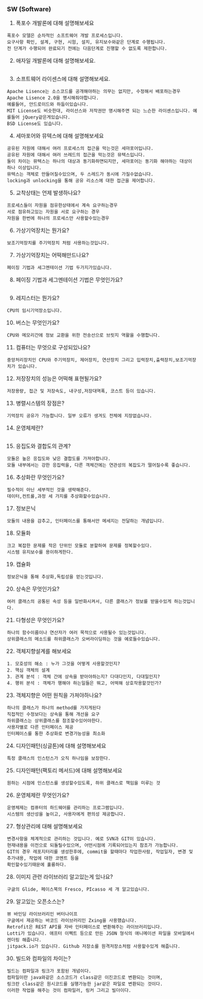 ### SW (Software)
1. 폭포수 개발론에 대해 설명해보세요  
```
폭포수 모델은 순차적인 소프트웨어 개발 프로세스입니다.
요구사항 확인, 설계, 구현, 시험, 설치, 유지보수와같은 단계로 수행됩니다.
전 단계가 수행되어 완료되기 전에는 다음단계로 진행할 수 없도록 제한합니다.
```

2. 애자일 개발론에 대해 설명해보세요.  
```
```
3. 소프트웨어 라이센스에 대해 설명해보세요.  
```
Apache Lisence는 소스코드를 공개해야하는 의무는 없지만, 수정해서 배포하는경우 Apache Lisence 2.0을 명시해줘야합니다.
예를들어, 안드로이드와 하둡이있습니다.
MIT License도 비슷한대, 라이선스와 저작권만 명시해주면 되는 느슨한 라이센스입니다. 예를들어 jQuery같은게있습니다.
BSD License도 있습니다.
```

4. 세마포어와 뮤텍스에 대해 설명해보세요
```
공유된 자원에 대해서 여러 프로세스의 접근을 막는것은 세마포어입니다.
공유된 자원에 대해서 여러 쓰레드의 접근을 막는것은 뮤텍스입니다.
둘이 차이는 뮤텍스는 하나의 대상과 동기화하면되지만, 세마포어는 동기화 해야하는 대상이 하나 이상입니다.
뮤텍스는 객체로 만들어질수있으며, 두 스레드가 동시에 가질수없습니다.
locking과 unlocking을 통해 공유 리소스에 대한 접근을 제어합니다.
```

5. 교착상태는 언제 발생하나요?
```
프로세스들이 자원을 점유한상태에서 계속 요구하는경우
서로 점유하고있는 자원을 서로 요구하는 경우
자원을 한번에 하나의 프로세스만 사용할수있는경우
```

6. 가상기억장치는 뭔가요?
```
보조기억장치를 주기억장치 처럼 사용하는것입니다.
```

7. 가상기억장치는 어떡해만드나요?
```
페이징 기법과 세그멘테이션 기법 두가지가있습니다.
```

8. 페이징 기법과 세그멘테이션 기법은 무엇인가요?
```
```

9. 레지스터는 뭔가요?
```
CPU의 임시기억장소입니다.
```

10. 버스는 무엇인가요?
```
CPU와 메모리간에 정보 교환을 위한 전송선으로 브릿지 역활을 수행합니다.
```

11. 컴퓨터는 무엇으로 구성되있나요?
```
중앙처리장치인 CPU와 주기억장치, 제어장치, 연산장치 그리고 입력장치,출력장치,보조기억장치가 있습니다.
```

12. 저장장치의 성능은 어떡해 표현될가요?
```
저장용량, 접근 및 저장속도, 내구성,저장대역폭, 코스트 등이 있습니다.
```

13. 병렬시스템의 장점은?
```
기억장치 공유가 가능합니다. 일부 오류가 생겨도 전체에 지장없습니다.
```

14. 운영체제란?
```
```

15. 응집도와 결합도의 관계?
```
모듈은 높은 응집도와 낮은 결합도를 가져야합니다.
모듈 내부에서는 강한 응집력을, 다른 객체간에는 연관성의 복잡도가 떨어질수록 좋습니다.
```

16. 추상화란 무엇인가요?
```
필수적이 아닌 세부적인 것을 생략해준다.
데이터,컨트롤,과정 세 가지를 추상화할수있습니다.
```

17. 정보은닉
```
모듈의 내용을 감추고, 인터페이스를 통해서만 메세지는 전달하는 개념입니다.
```

18. 모듈화
```
크고 복잡한 문제를 작은 단위인 모듈로 분할하여 문제를 정복할수있다.
시스템 유지보수를 용이하게한다.
```

19. 캡슐화
```
정보은닉을 통해 추상화,독립성을 얻는것입니다.
```

20. 상속은 무엇인가요?
```
여러 클래스의 공통된 속성 등을 일반화시켜서, 다른 클래스가 정보를 받을수있게 하는것입니다.
```

21. 다형성은 무엇인가요?
```
하나의 함수이름이나 연산자가 여러 목적으로 사용될수 있는것입니다.
상위클래스의 메소드를 하위클래스가 오버라이딩하는 것을 예로들수있습니다.
```

22. 객체지향설계를 해보세요
```
1. 모호성의 해소 : 누가 그것을 어떻게 사용할것인지?
2. 핵심 객체의 설계
3. 관계 분석 : 객체 간에 상속을 받아야하는지? 다대다인지, 다대일인지?
4. 행위 분석 : 객체가 행해야 하는일들은 뭐고, 어떡해 상호작용할것인가?
```

23. 객체지향은 어떤 원칙을 가져야하나요?
```
하나의 클래스가 하나의 method를 가지게된다
직접적인 수정보다는 상속을 통해 개선을 요구
하위클래스는 상위클래스를 참조할수있어야한다.
사용자별로 다른 인터페이스 제공
인터페이스를 통한 추상화로 변경가능성을 최소화
```

24. 디자인패턴(싱글톤)에 대해 설명해보세요
```
특정 클래스의 인스턴스가 오직 하나임을 보장한다.
```

25. 디자인패턴(팩토리 메서드)에 대해 설명해보세요
```
원하는 시점에 인스턴스를 생성할수있도록, 하위 클래스로 책임을 미루는 것
```

26. 운영체제란 무엇인가요?
```
운영체제는 컴퓨터의 하드웨어를 관리하는 프로그램입니다.
시스템의 생산성을 높이고, 사용자에게 편의성 제공합니다.
```

27. 형상관리에 대해 설명해보세요
```
변경사항을 체계적으로 관리하는 것입니다. 예로 SVN과 GIT이 있습니다.
현재내용을 이전으로 되돌릴수있으며, 어떤시점에 기록되어있는지 참조가 가능합니다.
GIT의 경우 레포지터리를 생성한후에, commit을 할때마다 작업한사람, 작업일자, 변경 및 추가내용, 작업에 대한 코멘트 등을
확인할수있기때문에 훌륭하다.
```
28. 이미지 관련 라이브러리 알고있는게 있나요?
```
구글의 Glide, 페이스북의 Fresco, PIcasso 세 개 알고있습니다.
```

29. 알고있는 오픈소스는?
```
뷰 바인딩 라이브러리인 버터나이프
구글에서 제공하는 바코드 라이브러리인 Zxing을 사용했습니다.
Retrofit은 REST API를 자바 인터페이스로 변환해주는 라이브러리입니다.
Lotti가 있습니다. 애프터 이펙트 등으로 만든 JSON 형식의 애니메이션 파일을 모바일에서 렌더링 해줍니다.
jitpack.io가 있습니다. Github 저장소를 원격저장소처럼 사용할수있게 해줍니다.
```

30. 빌드와 컴파일의 차이는?
```
빌드는 컴파일과 링크가 포함된 개념이다.
컴파일이란 java와같은 소스코드가 class같은 이진코드로 변환되는 것이며,
링크란 class같은 원시코드를 실행가능한 jar같은 파일로 변환되는 것이다.
이러한 작업을 해주는 것이 컴파일러, 링커 그리고 빌더이다.
```